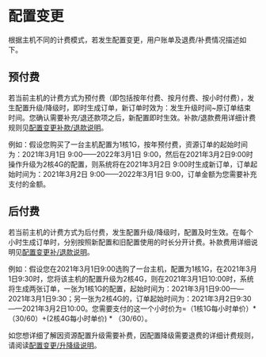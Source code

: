 # 配置变更

根据主机不同的计费模式，若发生配置变更，用户账单及退费/补费情况描述如下。

## 预付费
若当前主机的计费方式为预付费（即包括按年付费、按月付费、按小时付费），发生配置升级/降级时，即时生成订单，新订单时效为：发生升级时间~原订单结束时间。您确认需要补充/退还款项之后，新配置即时生效。补款/退款费用详细计费规则见[配置变更补款/退款说明](https://docs.ucloud.cn/charge/upgrade)。<br>

例如：假设您购买了一台主机配置为1核1G，按年预付费，资源订单的起始时间为：2021年3月1日 9:00——2022年3月1日 9:00，然后在2021年3月2日9:00时操作升级为2核4G的配置，则系统将在2021年3月2日 9:00时生成新订单，订单起始时间为：2021年3月2日 9:00——2022年3月1日 9:00，订单金额为您需要补充支付的金额。<br>

## 后付费
若当前主机的计费方式为后付费，发生配置升级/降级时，配置及时生效。在每个小时生成订单时，分别按照新配置和旧配置使用的时长分开计费。补款费用详细说明见[配置变更补/退款说明](https://docs.ucloud.cn/charge/upgrade)。<br>

例如：假设您在2021年3月1日9:00选购了一台主机，配置为1核1G，在2021年3月1日9:30时，您将该主机的配置升级为2核4G，则在2021年3月1日10:00时，系统将生成两张订单，一张为1核1G的配置，起始时间为：2021年3月1日9:00——2021年3月1日9:30；另一张为2核4G的，订单起始时间为：2021年3月2日9:30——2021年3月2日10:00。您需要支付的这一个小时价为=（1核1G每小时单价）* （30/60）+(2核4G每小时单价) * （30/60）。<br>

如您想详细了解因资源配置升级需要补费，因配置降级需要退费的详细计费规则，请阅读[配置变更/升降级说明](https://docs.ucloud.cn/charge/upgrade)。

